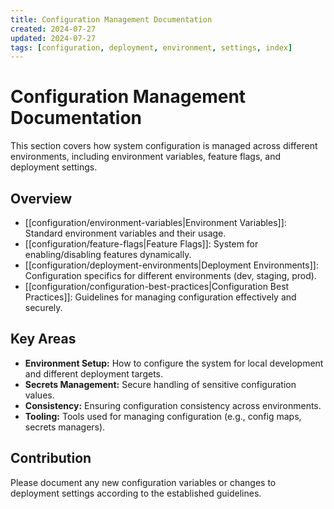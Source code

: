 ```yaml
---
title: Configuration Management Documentation
created: 2024-07-27
updated: 2024-07-27
tags: [configuration, deployment, environment, settings, index]
---
```


# Configuration Management Documentation

This section covers how system configuration is managed across different environments, including environment variables, feature flags, and deployment settings.

## Overview

*   [[configuration/environment-variables|Environment Variables]]: Standard environment variables and their usage.
*   [[configuration/feature-flags|Feature Flags]]: System for enabling/disabling features dynamically.
*   [[configuration/deployment-environments|Deployment Environments]]: Configuration specifics for different environments (dev, staging, prod).
*   [[configuration/configuration-best-practices|Configuration Best Practices]]: Guidelines for managing configuration effectively and securely.

## Key Areas

*   **Environment Setup:** How to configure the system for local development and different deployment targets.
*   **Secrets Management:** Secure handling of sensitive configuration values.
*   **Consistency:** Ensuring configuration consistency across environments.
*   **Tooling:** Tools used for managing configuration (e.g., config maps, secrets managers).

## Contribution

Please document any new configuration variables or changes to deployment settings according to the established guidelines. 